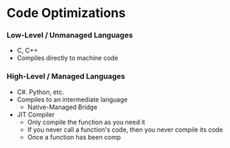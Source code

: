 # Code Optimizations

### Low-Level / Unmanaged Languages
- C, C++
- Compiles directly to machine code

### High-Level / Managed Languages
- C#. Python, etc.
- Compiles to an intermediate language
	- Native-Managed Bridge
- JIT Compiler
	- Only compile the function as you need it
	- If you never call a function's code, then you never compile its code
	- Once a function has been comp
